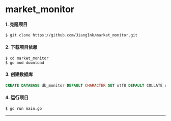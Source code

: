 # market_monitor

#### 1. 克隆项目
``` shell
$ git clone https://github.com/JiangInk/market_monitor.git
```

#### 2. 下载项目依赖
``` shell
$ cd market_monitor
$ go mod download
```

#### 3. 创建数据库
``` sql
CREATE DATABASE db_monitor DEFAULT CHARACTER SET utf8 DEFAULT COLLATE utf8_general_ci;
``` 

#### 4. 运行项目
``` shell
$ go run main.go
```

---

